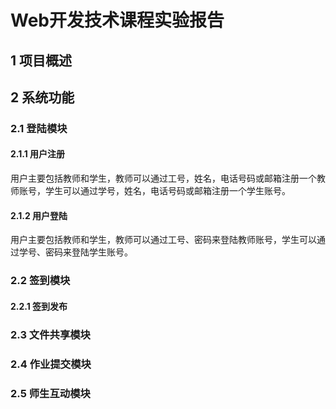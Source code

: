 # Web开发技术课程实验报告

## 1 项目概述

## 2 系统功能

### 2.1 登陆模块

#### 2.1.1 用户注册

用户主要包括教师和学生，教师可以通过工号，姓名，电话号码或邮箱注册一个教师账号，学生可以通过学号，姓名，电话号码或邮箱注册一个学生账号。

#### 2.1.2 用户登陆

用户主要包括教师和学生，教师可以通过工号、密码来登陆教师账号，学生可以通过学号、密码来登陆学生账号。

### 2.2 签到模块

#### 2.2.1 签到发布

### 2.3 文件共享模块

### 2.4 作业提交模块

### 2.5 师生互动模块
